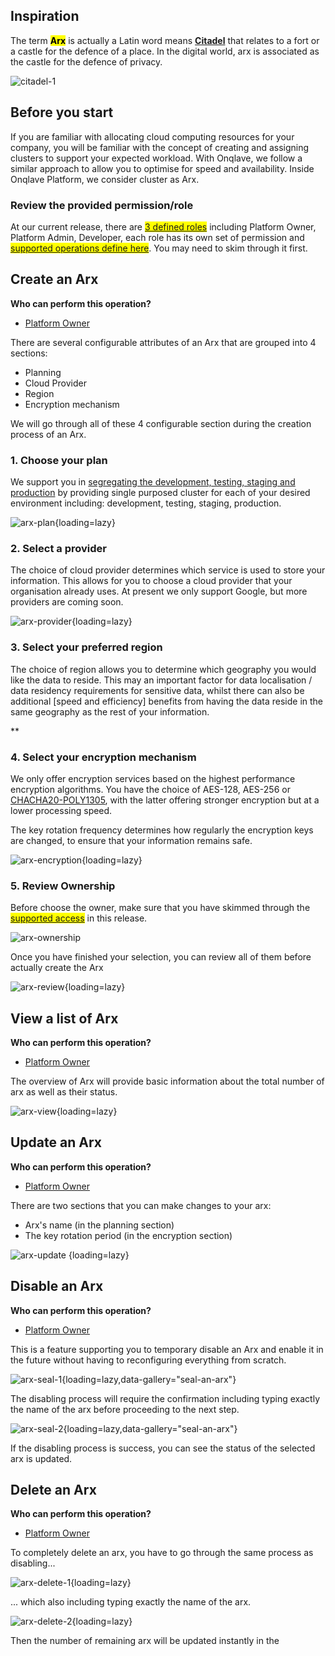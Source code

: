 
## **Inspiration**

The term <mark>**Arx**</mark> is actually a Latin word means [**Citadel**](https://en.wikipedia.org/wiki/Arx_(Roman)#:~:text=Arx%20is%20a%20Latin%20word%20meaning%20%22citadel%22.) that relates to a fort or a castle for the defence of a place. In the digital world, arx is associated as the castle for the defence of privacy.

![citadel-1](https://www.macmillandictionaryblog.com/wp-content/uploads/2018/11/14695-810x534.jpg)

## **Before you start**

If you are familiar with allocating cloud computing resources for your company, you will be familiar with the concept of creating and assigning clusters to support your expected workload. With Onqlave, we follow a similar approach to allow you to optimise for speed and availability.
Inside Onqlave Platform, we consider cluster as Arx.

### **Review the provided permission/role**

At our current release, there are <mark>[3 defined roles](../../platform/access.md)</mark> including Platform Owner, Platform Admin, Developer, each role has its own set of permission and <mark>[supported operations define here](../../platform/access.md)</mark>. You may need to skim through it first.

## **Create an Arx**

**Who can perform this operation?**

- [Platform Owner](../../platform/access/#1-platform-owner)

There are several configurable attributes of an Arx that are grouped into 4 sections:

- Planning
- Cloud Provider
- Region
- Encryption mechanism

We will go through all of these 4 configurable section during the creation process of an Arx.

### **1. Choose your plan**

We support you in [segregating the development, testing, staging and production](https://www.isms.online/iso-27002/control-8-31-separation-of-development-test-and-production-environments/#purpose) by providing single purposed cluster for each of your desired environment including: development, testing, staging, production.

![arx-plan](https://t36712295.p.clickup-attachments.com/t36712295/90cb27dd-6df2-427c-b33f-f5c9ca1c943a/arx-2.png){loading=lazy}

### **2. Select a provider**

The choice of cloud provider determines which service is used to store your information. This allows for you to choose a cloud provider that your organisation already uses. At present we only support Google, but more providers are coming soon.

![arx-provider](https://t36712295.p.clickup-attachments.com/t36712295/ef20bef2-a39e-44e5-a005-91b5a0899a01/arx-999.png){loading=lazy}

### **3. Select your preferred region**

The choice of region allows you to determine which geography you would like the data to reside. This may an important factor for data localisation / data residency requirements for sensitive data, whilst there can also be additional [speed and efficiency] benefits from having the data reside in the same geography as the rest of your information.

**
### **4. Select your encryption mechanism**

We only offer encryption services based on the highest performance encryption algorithms. You have the choice of AES-128, AES-256 or [CHACHA20-POLY1305](https://www.rfc-editor.org/rfc/rfc7539), with the latter offering stronger encryption but at a lower processing speed.

The key rotation frequency determines how regularly the encryption keys are changed, to ensure that your information remains safe. 

![arx-encryption](https://t36712295.p.clickup-attachments.com/t36712295/e8b7d50d-8873-40f8-b7e4-2ee8ed343834/arx-2%20(1).png){loading=lazy}

### **5. Review Ownership**

Before choose the owner, make sure that you have skimmed through the <mark>[supported access](../../platform/access)</mark> in this release.

![arx-ownership](https://t36712295.p.clickup-attachments.com/t36712295/14a22a83-1589-4b04-8b18-fb64b6adcafa/arx-2%20(2).png)

Once you have finished your selection, you can review all of them before actually create the Arx

![arx-review](https://t36712295.p.clickup-attachments.com/t36712295/1f331684-23da-419a-9cc0-b56e681de611/arx-2%20(3).png){loading=lazy}

## **View a list of Arx**

**Who can perform this operation?**

- [Platform Owner](../../platform/access/#1-platform-owner)

The overview of Arx will provide basic information about the total number of arx as well as their status.

![arx-view](https://t36712295.p.clickup-attachments.com/t36712295/dbb412a8-6071-474e-9375-380b27e0efdf/arx-2%20(4).png){loading=lazy}

## **Update an Arx**

**Who can perform this operation?**

- [Platform Owner](../../platform/access/#1-platform-owner)

There are two sections that you can make changes to your arx:

- Arx's name (in the planning section)
- The key rotation period (in the encryption section)

![arx-update](https://t36712295.p.clickup-attachments.com/t36712295/6ae882ab-752d-4f54-84cf-c0b51e770de8/arx-2%20(5).png) {loading=lazy}

## **Disable an Arx**
**Who can perform this operation?**

- [Platform Owner](../../platform/access/#1-platform-owner)

This is a feature supporting you to temporary disable an Arx and enable it in the future without having to reconfiguring everything from scratch.

![arx-seal-1](https://t36712295.p.clickup-attachments.com/t36712295/18766b61-5565-4059-983f-561dd023e84e/arx-2%20(6).png){loading=lazy,data-gallery="seal-an-arx"}

The disabling process will require the confirmation including typing exactly the name of the arx before proceeding to the next step.

![arx-seal-2](https://t36712295.p.clickup-attachments.com/t36712295/bbb55952-f71e-4cb7-95b7-e31febfbb645/arx-2%20(7).png){loading=lazy,data-gallery="seal-an-arx"}

If the disabling process is success, you can see the status of the selected arx is updated.

## **Delete an Arx**

**Who can perform this operation?**

- [Platform Owner](../../platform/access/#1-platform-owner)

To completely delete an arx, you have to go through the same process as disabling...

![arx-delete-1](https://t36712295.p.clickup-attachments.com/t36712295/9b173952-24c6-47d8-bdb4-021418567cf8/arx-2%20(9).png){loading=lazy}

... which also including typing exactly the name of the arx.

![arx-delete-2](https://t36712295.p.clickup-attachments.com/t36712295/8185d2c1-a422-4a2a-b00a-ec4b5c96c8a1/arx-2%20(10).png){loading=lazy}

Then the number of remaining arx will be updated instantly in the 
